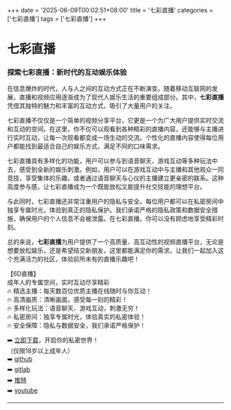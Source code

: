 +++
date = '2025-06-09T00:02:51+08:00'
title = '七彩直播'
categories = ['七彩直播']
tags = ['七彩直播']
+++

# 七彩直播

### 探索七彩直播：新时代的互动娱乐体验

在信息爆炸的时代，人与人之间的互动方式正在不断演变。随着移动互联网的发展，直播和视频应用逐渐成为了现代人娱乐生活的重要组成部分。其中，**七彩直播**凭借其独特的魅力和丰富的互动方式，吸引了大量用户的关注。

七彩直播不仅仅是一个简单的视频分享平台，它更是一个为广大用户提供实时交流和互动的空间。在这里，你不仅可以观看到各种精彩的直播内容，还能够与主播进行实时互动，让每一次观看都变成一场生动的交流。个性化的直播内容使得每位用户都能找到最适合自己的娱乐方式，满足不同的口味需求。

七彩直播具有多样化的功能，用户可以参与到语音聊天、游戏互动等多种玩法中去，感受到全新的娱乐刺激。例如，用户可以在游戏互动中与主播和其他观众一同竞技，享受集体的乐趣，或者通过语音聊天与心仪的主播建立更亲密的联系。这种高度参与感，让七彩直播成为一个既能放松又能提升社交技能的理想平台。

与此同时，七彩直播还非常注重用户的隐私与安全。每位用户都可以在私密房间中独享专属时光，体验到真正的隐私保护。我们承诺严格的隐私政策和数据安全措施，确保用户的个人信息不会被泄露。在七彩直播，你可以没有顾虑地享受精彩时刻。

总的来说，**七彩直播**为用户提供了一个高质量、高互动性的视频直播平台，无论是想要放松娱乐，还是希望结交新朋友，这里都能满足你的需求。让我们一起加入这个充满活力的社区，体验前所未有的直播乐趣吧！

【6D直播】  
成年人的专属空间，实时互动尽享精彩  
🔥 精选主播：每天数百位优质主播在线随时与你互动！  
🔥 高清画质：清晰画面，感受每一刻的精彩！  
🔥 多样化玩法：语音聊天、游戏互动，刺激无穷！  
🔥 私密房间：独享专属时光，体验真实的私密体验！  
🔥 安全保障：隐私与数据安全，我们承诺严格保护！  

➡️ [立即下载](https://down123.s3.ap-east-1.amazonaws.com/down/down.html?channelCode=blog)，开启你的私密世界！  
（仅限18岁以上成年人）  
➡️ [github](https://aldult-live.github.io/)  
➡️ [gitlab](https://seo-09598d.gitlab.io/)  
➡️ [推特](https://x.com/wegame33)  
➡️ [youtube](https://www.youtube.com/@6Dlive)  

---
